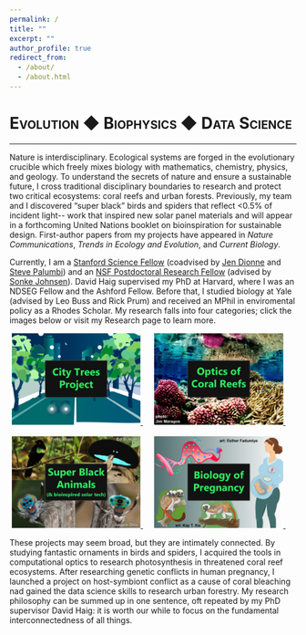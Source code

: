 ```yaml
---
permalink: /
title: ""
excerpt: ""
author_profile: true
redirect_from: 
  - /about/
  - /about.html
---
```


<span style="font-variant:small-caps;">Evolution &#9670; Biophysics &#9670; Data Science</span>
====

***
Nature is interdisciplinary. Ecological systems are forged in the evolutionary crucible which freely mixes biology with mathematics, chemistry, physics, and geology. To understand the secrets of nature and ensure a sustainable future, I cross traditional disciplinary boundaries to research and protect two critical ecosystems: coral reefs and urban forests. Previously, my team and I discovered “super black” birds and spiders that reflect <0.5% of incident light-- work that inspired new solar panel materials and will appear in a forthcoming United Nations booklet on bioinspiration for sustainable design. First-author papers from my projects have appeared in <i>Nature Communications</i>, <i>Trends in Ecology and Evolution</i>, and <i>Current Biology</i>.

Currently, I am a [Stanford Science Fellow](https://stanfordsciencefellows.stanford.edu/meet-fellows) (coadvised by [Jen Dionne](http://dionne.stanford.edu/) and [Steve Palumbi](https://hopkinsmarinestation.stanford.edu/people/stephen-palumbi)) and an [NSF Postdoctoral Research Fellow](https://www.nsf.gov/funding/pgm_summ.jsp?pims_id=503622) (advised by [Sonke Johnsen](https://opticsoflife.org/)). David Haig supervised my PhD at Harvard, where I was an NDSEG Fellow and the Ashford Fellow. Before that, I studied biology at Yale (advised by Leo Buss and Rick Prum) and received an MPhil in enviromental policy as a Rhodes Scholar. My research falls into four categories; click the images below or visit my Research page to learn more.

<div align="center">
  <a href="https://www.facebook.com/HarvardGrEAT" target="_blank">
    <img src="/images/Trees_Logo.png" alt="City Trees Project" width="45%">
  </a>&nbsp;&nbsp;&nbsp;&nbsp;
  <a href="https://www.covidloantracker.com/" target="_blank">
    <img src="/images/Coral_Logo.png" alt="Optics of Coral Reefs" width="45%">
  </a>&nbsp;&nbsp;&nbsp;&nbsp;
  <br><br>
    <a href="https://www.facebook.com/HarvardGrEAT" target="_blank">
    <img src="/images/SuperBlack_Logo.png" alt="Super Black Animals" width="45%">
  </a>&nbsp;&nbsp;&nbsp;&nbsp;
  <a href="https://www.covidloantracker.com/" target="_blank">
    <img src="/images/Pregnancy_Logo.png" alt="Biology of Pregnancy" width="45%">
  </a>&nbsp;&nbsp;&nbsp;&nbsp;
</div>

These projects may seem broad, but they are intimately connected. By studying fantastic ornaments in birds and spiders, I acquired the tools in computational optics to research photosynthesis in threatened coral reef ecosystems. After researching genetic conflicts in human pregnancy, I launched a project on host-symbiont conflict as a cause of coral bleaching nad gained the data science skills to research urban forestry. My research philosophy can be summed up in one sentence, oft repeated by my PhD supervisor David Haig: it is worth our while to focus on the fundamental interconnectedness of all things.
